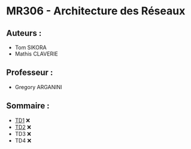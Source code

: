 # MR306 - Architecture des Réseaux

## Auteurs :
- Tom SIKORA
- Mathis CLAVERIE

## Professeur :
- Gregory ARGANINI

## Sommaire :
- [TD1](TD1/R3.06_TD1.pdf) ❌
- [TD2](TD2/R3.06_TD2.pdf) ❌
- TD3 ❌
- TD4 ❌

